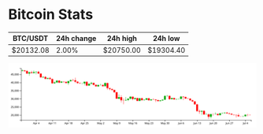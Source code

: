 # Bitcoin Stats

BTC/USDT|24h change|24h high|24h low|
|---|---|---|---|
|$20132.08|2.00%|$20750.00|$19304.40|

<img src="./chart.svg">
